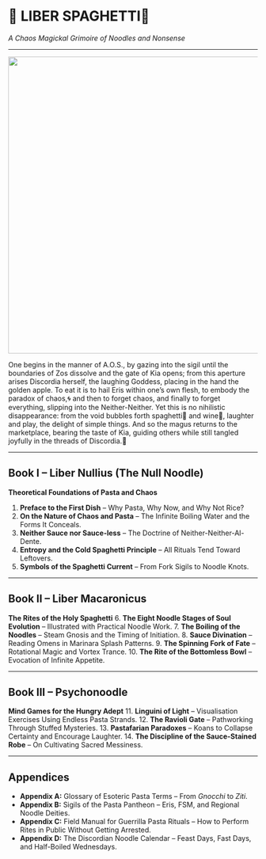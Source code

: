 # 🍏 LIBER SPAGHETTI🍝
*A Chaos Magickal Grimoire of Noodles and Nonsense*

---

<div align="center">
<img src="KSC-8ーZEN.png" width="600"><br>
</div>

One begins in the manner of A.O.S., by gazing into the sigil until the boundaries of Zos dissolve and the gate of Kia opens; from this aperture arises Discordia herself, the laughing Goddess, placing in the hand the golden apple. To eat it is to hail Eris within one’s own flesh, to embody the paradox of chaos,🌀 and then to forget chaos, and finally to forget everything, slipping into the Neither-Neither. Yet this is no nihilistic disappearance: from the void bubbles forth spaghetti🍝 and wine🍷, laughter and play, the delight of simple things. And so the magus returns to the marketplace, bearing the taste of Kia, guiding others while still tangled joyfully in the threads of Discordia.🍏

---

## Book I – Liber Nullius (The Null Noodle)
**Theoretical Foundations of Pasta and Chaos**
1. **Preface to the First Dish** – Why Pasta, Why Now, and Why Not Rice?
2. **On the Nature of Chaos and Pasta** – The Infinite Boiling Water and the Forms It Conceals.
3. **Neither Sauce nor Sauce-less** – The Doctrine of Neither-Neither-Al-Dente.
4. **Entropy and the Cold Spaghetti Principle** – All Rituals Tend Toward Leftovers.
5. **Symbols of the Spaghetti Current** – From Fork Sigils to Noodle Knots.

---

## Book II – Liber Macaronicus
**The Rites of the Holy Spaghetti**
6. **The Eight Noodle Stages of Soul Evolution** – Illustrated with Practical Noodle Work.
7. **The Boiling of the Noodles** – Steam Gnosis and the Timing of Initiation.
8. **Sauce Divination** – Reading Omens in Marinara Splash Patterns.
9. **The Spinning Fork of Fate** – Rotational Magic and Vortex Trance.
10. **The Rite of the Bottomless Bowl** – Evocation of Infinite Appetite.

---

## Book III – Psychonoodle
**Mind Games for the Hungry Adept**
11. **Linguini of Light** – Visualisation Exercises Using Endless Pasta Strands.
12. **The Ravioli Gate** – Pathworking Through Stuffed Mysteries.
13. **Pastafarian Paradoxes** – Koans to Collapse Certainty and Encourage Laughter.
14. **The Discipline of the Sauce-Stained Robe** – On Cultivating Sacred Messiness.

---

## Appendices
- **Appendix A:** Glossary of Esoteric Pasta Terms – From *Gnocchi* to *Ziti*.
- **Appendix B:** Sigils of the Pasta Pantheon – Eris, FSM, and Regional Noodle Deities.
- **Appendix C:** Field Manual for Guerrilla Pasta Rituals – How to Perform Rites in Public Without Getting Arrested.
- **Appendix D:** The Discordian Noodle Calendar – Feast Days, Fast Days, and Half-Boiled Wednesdays.
